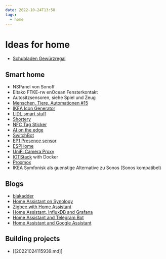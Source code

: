 ```yaml
---
date: 2022-10-24T13:58
tags:
  - home
---
```


# Ideas for home

- [Schubladen Gewürzregal](https://amazon.de/Gewürzregal-Schubladen-Organizer-verstellbar-erweiterbar-Ebenen/dp/B097PV8DBN/)

## Smart home

- NSPanel von Sonoff
- Eltako FTKE-rw enOcean Fensterkontakt
- Autositzsensoren, siehe Spiel und Zeug
- [Menschen, Tiere, Automationen #15](https://www.youtube.com/watch?v=MCayBntBlqk)
- [IKEA Icon Generator](https://designers.leondierkes.de/tradfri_buttons/)
- [LIDL smart stuff](https://www.lidl.de/p/silvercrest-steckerleiste-zigbee-smart-home/p100335221)
- [Shortery](https://www.lgerckens.de/shortery/?ref=cs)
- [NFC Tag Sticker](https://www.amazon.de/gp/product/B00PFXH4QK/?tag=suz-21)
- [AI on the edge](https://github.com/jomjol/AI-on-the-edge-device)
- [SwitchBot](https://eu.switch-bot.com)
- [EP1 Presence sensor](https://shop.everythingsmart.io/en-de/collections/everything-presence-one)
- [ESPHome](https://esphome.io/)
- [UniFi Camera Proxy](https://github.com/keshavdv/unifi-cam-proxy)
- [IOTStack](https://sensorsiot.github.io/IOTstack/) with Docker
- [Proxmox](https://www.proxmox.com/de/)
- IKEA Symfonisk als guenstige Alternative zu Sonos (Sonos kompatibel)

## Blogs

- [blakadder](https://blakadder.com)
- [Home Assistant on Synology](https://www.paolotagliaferri.com/home-automation-home-assistant-docker-synology/)
- [Zigbee with Home Assistant](https://www.paolotagliaferri.com/zigbee-sensor-network-with-home-assistant-conbee-ii-synology/)
- [Home Assistant, InfluxDB and Grafana](https://www.paolotagliaferri.com/home-assistant-data-persistence-and-visualization-with-grafana-and-influxdb/)
- [Home Assistant and Telegram Bot](https://www.paolotagliaferri.com/home-assistant-and-telegram-notifications-chatbot-examples/)
- [Home Assistant and Google Assistant](https://www.paolotagliaferri.com/home-assistant-google-assistant-cloudflare/)

## Building projects

- [[20221024115939.md]]
